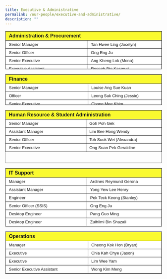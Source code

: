 ```yaml
---
title: Executive & Administrative
permalink: /our-people/executive-and-administrative/
description: ""
---
```

<table border="1" style="box-sizing: inherit; border-collapse: collapse; border-spacing: 0px; max-width: 100%; height: 121px; width: 600px;"><tbody style="box-sizing: inherit;"><tr style="box-sizing: inherit; background: rgb(250, 239, 22);"><td colspan="2" style="box-sizing: inherit; padding: 5px 10px; background-color: rgb(250, 250, 47); width: 599.333px; height: 25px;"><span style="box-sizing: inherit; font-size: 12pt;"><strong style="box-sizing: inherit; font-weight: bold;"><span style="box-sizing: inherit; font-family: &quot;trebuchet ms&quot;, geneva, sans-serif;">Administration &amp; Procurement</span></strong></span></td></tr><tr style="box-sizing: inherit; background: rgb(230, 230, 230); height: 24px;"><td style="box-sizing: inherit; padding: 5px 10px; background-color: rgb(255, 255, 255); width: 317.469px; height: 24px;"><span style="box-sizing: inherit; font-family: &quot;trebuchet ms&quot;, geneva, sans-serif; font-size: 10pt;">Senior Manager</span></td><td style="box-sizing: inherit; padding: 5px 10px; background-color: rgb(255, 255, 255); width: 281.865px; height: 24px;"><span style="box-sizing: inherit; font-family: &quot;trebuchet ms&quot;, geneva, sans-serif; font-size: 10pt;">Tan Hwee Ling (Jocelyn)</span></td></tr><tr style="box-sizing: inherit; background: rgb(255, 255, 255); height: 24px;"><td style="box-sizing: inherit; padding: 5px 10px; background-color: rgb(255, 255, 255); width: 317.469px; height: 24px;"><span style="box-sizing: inherit; font-family: &quot;trebuchet ms&quot;, geneva, sans-serif; font-size: 10pt;">Senior Officer</span></td><td style="box-sizing: inherit; padding: 5px 10px; background-color: rgb(255, 255, 255); width: 281.865px; height: 24px;"><span style="box-sizing: inherit; font-family: &quot;trebuchet ms&quot;, geneva, sans-serif; font-size: 10pt;">Ong Eng Ju</span></td></tr><tr style="box-sizing: inherit; background: rgb(230, 230, 230); height: 24px;"><td style="box-sizing: inherit; padding: 5px 10px; background-color: rgb(255, 255, 255); width: 317.469px; height: 24px;"><span style="box-sizing: inherit; font-family: &quot;trebuchet ms&quot;, geneva, sans-serif; font-size: 10pt;">Senior Executive</span></td><td style="box-sizing: inherit; padding: 5px 10px; background-color: rgb(255, 255, 255); width: 281.865px; height: 24px;"><span style="box-sizing: inherit; font-family: &quot;trebuchet ms&quot;, geneva, sans-serif; font-size: 10pt;">Ang Kheng Lok (Mona)</span></td></tr><tr style="box-sizing: inherit; background: rgb(255, 255, 255); height: 24px;"><td style="box-sizing: inherit; padding: 5px 10px; background-color: rgb(255, 255, 255); width: 317.469px; height: 24px;"><span style="box-sizing: inherit; font-family: &quot;trebuchet ms&quot;, geneva, sans-serif; font-size: 10pt;">Executive Assistant</span></td><td style="box-sizing: inherit; padding: 5px 10px; background-color: rgb(255, 255, 255); width: 281.865px; height: 24px;"><span style="box-sizing: inherit; font-family: &quot;trebuchet ms&quot;, geneva, sans-serif; font-size: 10pt;">Rosnah Bte Kasmuri</span></td></tr></tbody></table>

<table border="1" style="box-sizing: inherit; border-collapse: collapse; border-spacing: 0px; max-width: 100%; height: 97px; width: 600px;"><tbody style="box-sizing: inherit;"><tr style="box-sizing: inherit; background: rgb(250, 239, 22);"><td colspan="2" style="box-sizing: inherit; padding: 5px 10px; background-color: rgb(250, 250, 47); height: 25px;"><span style="box-sizing: inherit; font-size: 12pt;"><strong style="box-sizing: inherit; font-weight: bold;"><span style="box-sizing: inherit; font-family: &quot;trebuchet ms&quot;, geneva, sans-serif;">Finance</span></strong></span></td></tr><tr style="box-sizing: inherit; background: rgb(230, 230, 230); height: 24px;"><td style="box-sizing: inherit; padding: 5px 10px; background-color: rgb(255, 255, 255); width: 360px; height: 24px;"><span style="box-sizing: inherit; font-family: &quot;trebuchet ms&quot;, geneva, sans-serif; font-size: 10pt;">Senior Manager</span></td><td style="box-sizing: inherit; padding: 5px 10px; background-color: rgb(255, 255, 255); width: 320px; height: 24px;"><span style="box-sizing: inherit; font-family: &quot;trebuchet ms&quot;, geneva, sans-serif; font-size: 10pt;">Louise Ang Sue Kuan</span></td></tr><tr style="box-sizing: inherit; background: rgb(255, 255, 255); height: 24px;"><td style="box-sizing: inherit; padding: 5px 10px; background-color: rgb(255, 255, 255); width: 360px; height: 24px;"><span style="box-sizing: inherit; font-family: &quot;trebuchet ms&quot;, geneva, sans-serif; font-size: 10pt;">Officer</span></td><td style="box-sizing: inherit; padding: 5px 10px; background-color: rgb(255, 255, 255); width: 320px; height: 24px;"><span style="box-sizing: inherit; font-family: &quot;trebuchet ms&quot;, geneva, sans-serif; font-size: 10pt;">Leong Suk Ching (Jessie)</span></td></tr><tr style="box-sizing: inherit; background: rgb(230, 230, 230); height: 24px;"><td style="box-sizing: inherit; padding: 5px 10px; background-color: rgb(255, 255, 255); width: 360px; height: 24px;"><span style="box-sizing: inherit; font-family: &quot;trebuchet ms&quot;, geneva, sans-serif; font-size: 10pt;">Senior Executive</span></td><td style="box-sizing: inherit; padding: 5px 10px; background-color: rgb(255, 255, 255); width: 320px; height: 24px;"><span style="box-sizing: inherit; font-family: &quot;trebuchet ms&quot;, geneva, sans-serif; font-size: 10pt;">Chong Mee Khim</span></td></tr></tbody></table>

<table border="1" style="box-sizing: inherit; border-collapse: collapse; border-spacing: 0px; max-width: 100%; height: 169px; width: 600px;"><tbody style="box-sizing: inherit;"><tr style="box-sizing: inherit; background: rgb(255, 255, 255); height: 24px;"><td colspan="2" style="box-sizing: inherit; padding: 5px 10px; background-color: rgb(250, 250, 47); height: 25px;"><span style="box-sizing: inherit; font-size: 12pt;"><strong style="box-sizing: inherit; font-weight: bold;"><span style="box-sizing: inherit; font-family: &quot;trebuchet ms&quot;, geneva, sans-serif;">Human Resource &amp; Student Administration</span></strong></span></td></tr><tr style="box-sizing: inherit; background: rgb(230, 230, 230); height: 24px;"><td style="box-sizing: inherit; padding: 5px 10px; background-color: rgb(255, 255, 255); width: 360px; height: 24px;"><span style="box-sizing: inherit; font-family: &quot;trebuchet ms&quot;, geneva, sans-serif; font-size: 10pt;">Senior Manager</span></td><td style="box-sizing: inherit; padding: 5px 10px; background-color: rgb(255, 255, 255); width: 320px; height: 24px;"><span style="box-sizing: inherit; font-family: &quot;trebuchet ms&quot;, geneva, sans-serif; font-size: 10pt;">Goh Poh Gek</span></td></tr><tr style="box-sizing: inherit; background: rgb(255, 255, 255); height: 24px;"><td style="box-sizing: inherit; padding: 5px 10px; background-color: rgb(255, 255, 255); width: 360px; height: 24px;"><span style="box-sizing: inherit; font-family: &quot;trebuchet ms&quot;, geneva, sans-serif; font-size: 10pt;">Assistant Manager</span></td><td style="box-sizing: inherit; padding: 5px 10px; background-color: rgb(255, 255, 255); width: 320px; height: 24px;"><span style="box-sizing: inherit; font-family: &quot;trebuchet ms&quot;, geneva, sans-serif; font-size: 10pt;">Lim Bee Hong&nbsp;Wendy</span></td></tr><tr style="box-sizing: inherit; background: rgb(230, 230, 230); height: 24px;"><td style="box-sizing: inherit; padding: 5px 10px; background-color: rgb(255, 255, 255); width: 360px; height: 24px;"><span style="box-sizing: inherit; font-family: &quot;trebuchet ms&quot;, geneva, sans-serif; font-size: 10pt;">Senior Officer</span></td><td style="box-sizing: inherit; padding: 5px 10px; background-color: rgb(255, 255, 255); width: 320px; height: 24px;"><span style="box-sizing: inherit; font-family: &quot;trebuchet ms&quot;, geneva, sans-serif; font-size: 10pt;">Toh Sook Wei (Alexandra)</span></td></tr><tr style="box-sizing: inherit; background: rgb(255, 255, 255); height: 24px;"><td style="box-sizing: inherit; padding: 5px 10px; background-color: rgb(255, 255, 255); width: 360px; height: 24px;"><span style="box-sizing: inherit; font-family: &quot;trebuchet ms&quot;, geneva, sans-serif; font-size: 10pt;">Senior Executive</span></td><td style="box-sizing: inherit; padding: 5px 10px; background-color: rgb(255, 255, 255); width: 320px; height: 24px;"><span style="box-sizing: inherit; font-family: &quot;trebuchet ms&quot;, geneva, sans-serif; font-size: 10pt;">Ong Suan Pek Geraldine</span></td></tr></tbody></table>

<table border="1" style="box-sizing: inherit; border-collapse: collapse; border-spacing: 0px; max-width: 100%; width: 600px;"><tbody style="box-sizing: inherit;"><tr style="box-sizing: inherit; background: rgb(250, 239, 22); height: 24px;"><td colspan="2" style="box-sizing: inherit; padding: 5px 10px; background-color: rgb(250, 250, 47);"><span style="box-sizing: inherit; font-size: 12pt;"><strong style="box-sizing: inherit; font-weight: bold;"><span style="box-sizing: inherit; font-family: &quot;trebuchet ms&quot;, geneva, sans-serif;">IT Support</span></strong></span></td></tr><tr style="box-sizing: inherit; background: rgb(230, 230, 230); height: 24px;"><td style="box-sizing: inherit; padding: 5px 10px; background-color: rgb(255, 255, 255); width: 360px;"><span style="box-sizing: inherit; font-family: &quot;trebuchet ms&quot;, geneva, sans-serif; font-size: 10pt;">Manager</span></td><td style="box-sizing: inherit; padding: 5px 10px; background-color: rgb(255, 255, 255); width: 320px;"><span style="box-sizing: inherit; font-family: &quot;trebuchet ms&quot;, geneva, sans-serif; font-size: 10pt;">Ardines Reymund Gerona</span></td></tr><tr style="box-sizing: inherit; background: rgb(230, 230, 230); height: 24px;"><td style="box-sizing: inherit; padding: 5px 10px; background-color: rgb(255, 255, 255); width: 360px;"><span style="box-sizing: inherit; font-family: &quot;trebuchet ms&quot;, geneva, sans-serif; font-size: 10pt;">Assistant Manager</span></td><td style="box-sizing: inherit; padding: 5px 10px; background-color: rgb(255, 255, 255); width: 320px;"><span style="box-sizing: inherit; font-family: &quot;trebuchet ms&quot;, geneva, sans-serif; font-size: 10pt;">Yong Yew Lee&nbsp;Henry</span></td></tr><tr style="box-sizing: inherit; background: rgb(255, 255, 255); height: 24px;"><td style="box-sizing: inherit; padding: 5px 10px; background-color: rgb(255, 255, 255); width: 360px;"><span style="box-sizing: inherit; font-family: &quot;trebuchet ms&quot;, geneva, sans-serif; font-size: 10pt;">Engineer</span></td><td style="box-sizing: inherit; padding: 5px 10px; background-color: rgb(255, 255, 255); width: 320px;"><span style="box-sizing: inherit; font-family: &quot;trebuchet ms&quot;, geneva, sans-serif; font-size: 10pt;">Pek Teck Keong (Stanley)</span></td></tr><tr style="box-sizing: inherit; background: rgb(230, 230, 230);"><td style="box-sizing: inherit; padding: 5px 10px; background-color: rgb(255, 255, 255); width: 360px;"><span style="box-sizing: inherit; font-family: &quot;trebuchet ms&quot;, geneva, sans-serif; font-size: 10pt;">Senior Officer (SSIS)</span></td><td style="box-sizing: inherit; padding: 5px 10px; background-color: rgb(255, 255, 255); width: 320px;"><span style="box-sizing: inherit; font-family: &quot;trebuchet ms&quot;, geneva, sans-serif; font-size: 10pt;">Ong Eng Ju</span></td></tr><tr style="box-sizing: inherit; background: rgb(230, 230, 230);"><td style="box-sizing: inherit; padding: 5px 10px; background-color: rgb(255, 255, 255); width: 360px;"><span style="box-sizing: inherit; font-family: &quot;trebuchet ms&quot;, geneva, sans-serif; font-size: 10pt;">Desktop Engineer</span></td><td style="box-sizing: inherit; padding: 5px 10px; background-color: rgb(255, 255, 255); width: 320px;"><span style="box-sizing: inherit; font-family: &quot;trebuchet ms&quot;, geneva, sans-serif; font-size: 10pt;">Pang Guo Ming</span></td></tr><tr style="box-sizing: inherit; background: rgb(255, 255, 255);"><td style="box-sizing: inherit; padding: 5px 10px; background-color: rgb(255, 255, 255); width: 360px;"><span style="box-sizing: inherit; font-family: &quot;trebuchet ms&quot;, geneva, sans-serif; font-size: 10pt;">Desktop Engineer</span></td><td style="box-sizing: inherit; padding: 5px 10px; background-color: rgb(255, 255, 255); width: 320px;"><span style="box-sizing: inherit; font-family: &quot;trebuchet ms&quot;, geneva, sans-serif; font-size: 10pt;">Zulhilmi Bin Shazali</span></td></tr></tbody></table>

<table border="1" style="box-sizing: inherit; border-collapse: collapse; border-spacing: 0px; max-width: 100%; width: 600px;"><tbody style="box-sizing: inherit;"><tr style="box-sizing: inherit; background: rgb(255, 255, 255);"><td colspan="2" style="box-sizing: inherit; padding: 5px 10px; background-color: rgb(250, 250, 47); text-align: left;"><span style="box-sizing: inherit; font-size: 12pt;"><strong style="box-sizing: inherit; font-weight: bold;"><span style="box-sizing: inherit; font-family: &quot;trebuchet ms&quot;, geneva, sans-serif;">Operations</span></strong></span></td></tr><tr style="box-sizing: inherit; background: rgb(230, 230, 230);"><td style="box-sizing: inherit; padding: 5px 10px; background-color: rgb(255, 255, 255); width: 360px; text-align: left;"><span style="box-sizing: inherit; font-family: &quot;trebuchet ms&quot;, geneva, sans-serif; font-size: 10pt;">Manager</span></td><td style="box-sizing: inherit; padding: 5px 10px; background-color: rgb(255, 255, 255); width: 320px; text-align: left;"><span style="box-sizing: inherit; font-family: &quot;trebuchet ms&quot;, geneva, sans-serif; font-size: 10pt;">Cheong Kok Hon (Bryan)</span></td></tr><tr style="box-sizing: inherit; background: rgb(255, 255, 255);"><td style="box-sizing: inherit; padding: 5px 10px; background-color: rgb(255, 255, 255); width: 360px; text-align: left;"><span style="box-sizing: inherit; font-family: &quot;trebuchet ms&quot;, geneva, sans-serif; font-size: 10pt;">Executive</span></td><td style="box-sizing: inherit; padding: 5px 10px; background-color: rgb(255, 255, 255); width: 320px; text-align: left;"><span style="box-sizing: inherit; font-family: &quot;trebuchet ms&quot;, geneva, sans-serif; font-size: 10pt;">Chia Kah Chye (Jason)</span></td></tr><tr style="box-sizing: inherit; background: rgb(230, 230, 230);"><td style="box-sizing: inherit; padding: 5px 10px; background-color: rgb(255, 255, 255); width: 360px; text-align: left;"><span style="box-sizing: inherit; font-family: &quot;trebuchet ms&quot;, geneva, sans-serif; font-size: 10pt;">Executive</span></td><td style="box-sizing: inherit; padding: 5px 10px; background-color: rgb(255, 255, 255); width: 320px; text-align: left;"><span style="box-sizing: inherit; font-family: &quot;trebuchet ms&quot;, geneva, sans-serif; font-size: 10pt;">Lim Wee Yam</span></td></tr><tr style="box-sizing: inherit; background: rgb(255, 255, 255);"><td style="box-sizing: inherit; padding: 5px 10px; background-color: rgb(255, 255, 255); width: 360px; text-align: left;"><span style="box-sizing: inherit; font-family: &quot;trebuchet ms&quot;, geneva, sans-serif; font-size: 10pt;">Senior Executive Assistant</span></td><td style="box-sizing: inherit; padding: 5px 10px; background-color: rgb(255, 255, 255); width: 320px; text-align: left;"><span style="box-sizing: inherit; font-family: &quot;trebuchet ms&quot;, geneva, sans-serif; font-size: 10pt;">Wong Kim Meng</span></td></tr></tbody></table>
